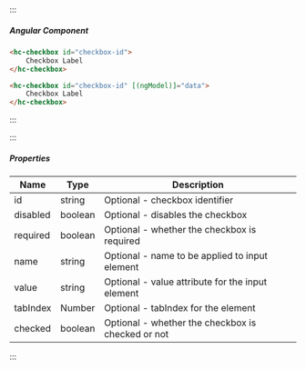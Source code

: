 :::

##### Angular Component

```html
<hc-checkbox id="checkbox-id">
    Checkbox Label
</hc-checkbox>

<hc-checkbox id="checkbox-id" [(ngModel)]="data">
    Checkbox Label
</hc-checkbox>
```

:::

:::

##### Properties

| Name     | Type    | Description                                       |
| -------- | ------- | ------------------------------------------------- |
| id       | string  | Optional - checkbox identifier                    |
| disabled | boolean | Optional - disables the checkbox                  |
| required | boolean | Optional - whether the checkbox is required       |
| name     | string  | Optional - name to be applied to input element    |
| value    | string  | Optional - value attribute for the input element  |
| tabIndex | Number  | Optional - tabIndex for the element               |
| checked  | boolean | Optional - whether the checkbox is checked or not |

:::
